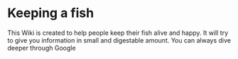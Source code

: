 # Keeping a fish

This Wiki is created to help people keep their fish alive and happy.
It will try to give you information in small and digestable amount.
You can always dive deeper through Google


